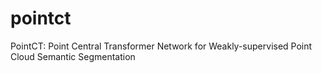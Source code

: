 # pointct
PointCT: Point Central Transformer Network for Weakly-supervised Point Cloud Semantic Segmentation
